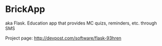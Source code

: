 # BrickApp
aka Flask.  Education app that provides MC quizs, reminders, etc. through SMS

Project page: http://devpost.com/software/flask-93hren
